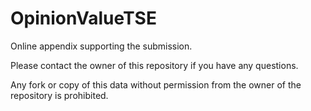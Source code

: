 # OpinionValueTSE

Online appendix supporting the submission. 

Please contact the owner of this repository if you have any questions.

Any fork or copy of this data without permission from the owner of the repository is prohibited. 
